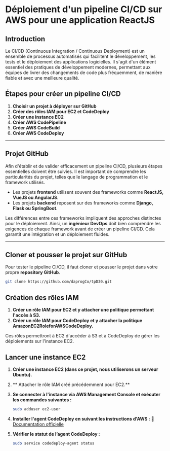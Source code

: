 # Déploiement d'un pipeline CI/CD sur AWS pour une application ReactJS

## Introduction

Le CI/CD (Continuous Integration / Continuous Deployment) est un ensemble de processus automatisés qui facilitent le développement, les tests et le déploiement des applications logicielles. Il s'agit d'un élément essentiel des pratiques de développement modernes, permettant aux équipes de livrer des changements de code plus fréquemment, de manière fiable et avec une meilleure qualité.

## Étapes pour créer un pipeline CI/CD

1. **Choisir un projet à déployer sur GitHub**
2. **Créer des rôles IAM pour EC2 et CodeDeploy**
3. **Créer une instance EC2**
4. **Créer AWS CodePipeline**
5. **Créer AWS CodeBuild**
6. **Créer AWS CodeDeploy**

---

## Projet GitHub

Afin d'établir et de valider efficacement un pipeline CI/CD, plusieurs étapes essentielles doivent être suivies. Il est important de comprendre les particularités du projet, telles que le langage de programmation et le framework utilisés.

- Les projets **frontend** utilisent souvent des frameworks comme **ReactJS, VueJS ou AngularJS**.
- Les projets **backend** reposent sur des frameworks comme **Django, Flask ou SpringBoot**.

Les différences entre ces frameworks impliquent des approches distinctes pour le déploiement. Ainsi, un **ingénieur DevOps** doit bien comprendre les exigences de chaque framework avant de créer un pipeline CI/CD. Cela garantit une intégration et un déploiement fluides.

---

## Cloner et pousser le projet sur GitHub

Pour tester le pipeline CI/CD, il faut cloner et pousser le projet dans votre propre **repository GitHub**.

```bash
git clone https://github.com/daprogCo/tpD30.git
```

## Création des rôles IAM

1. **Créer un rôle IAM pour EC2 et y attacher une politique permettant l'accès à S3.**
2. **Créer un rôle IAM pour CodeDeploy et y attacher la politique AmazonEC2RoleforAWSCodeDeploy.**

Ces rôles permettront à EC2 d'accéder à S3 et à CodeDeploy de gérer les déploiements sur l'instance EC2.

## Lancer une instance EC2

1. **Créer une instance EC2 (dans ce projet, nous utiliserons un serveur Ubuntu).**
2. ** Attacher le rôle IAM créé précédemment pour EC2.**
3. **Se connecter à l'instance via AWS Management Console et exécuter les commandes suivantes :**
   ```bash
   sudo adduser ec2-user
   ```
4. **Installer l'agent CodeDeploy en suivant les instructions d'AWS :**
   📌 [Documentation officielle](https://docs.aws.amazon.com/codedeploy/latest/userguide/codedeploy-agent-operations-install-ubuntu.html)

6. **Vérifier le statut de l’agent CodeDeploy :**
      ```bash
   sudo service codedeploy-agent status
   ```

## 

